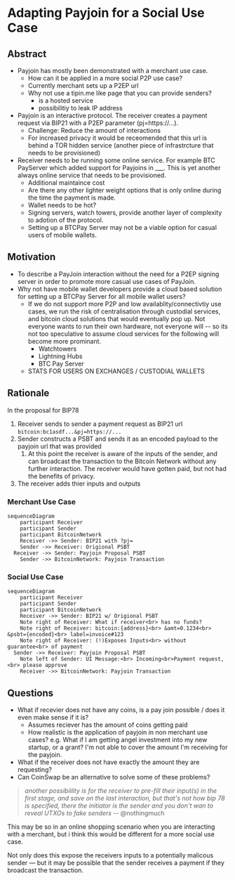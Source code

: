 # Adapting Payjoin for a Social Use Case

## Abstract

- Payjoin has mostly been demonstrated with a merchant use case.
  - How can it be applied in a more social P2P use case?
  - Currently merchant sets up a P2EP url
  - Why not use a tipin.me like page that you can provide senders?
    - is a hosted service
    - possibilitiy to leak IP address
- Payjoin is an interactive protocol. The receiver creates a payment request via BIP21 with a P2EP parameter (pj=https://...).
  - Challenge: Reduce the amount of interactions
  - For increased privacy it would be receomended that this url is behind a TOR hidden service (another piece of infrastrcture that needs to be provisioned)
- Receiver needs to be running some online service. For example BTC PayServer which added support for Payjoins in ___. This is yet another always online service that needs to be provisioned.
  - Additional maintaince cost
  - Are there any other lighter weight options that is only online during the time the payment is made.
  - Wallet needs to be hot?
  - Signing servers, watch towers, provide another layer of complexity to adotion of the protocol.
  - Setting up a BTCPay Server may not be a viable option for casual users of mobile wallets.
## Motivation

  - To describe a PayJoin interaction without the need for a P2EP signing server in order to promote more casual use cases of PayJoin.
- Why not have mobile wallet developers provide a cloud based solution for setting up a BTCPay Server for all mobile wallet users?
  - If we do not support more P2P and low availablity/connectivtiy use cases, we run the risk of centralisation through custodial services, and bitcoin cloud solutions that would eventually pop up. Not everyone wants to run their own hardware, not everyone will -- so its not too speculative to assume cloud services for the following will become more prominant.
    - Watchtowers
    - Lightning Hubs
    - BTC Pay Server
  - STATS FOR USERS ON EXCHANGES / CUSTODIAL WALLETS

## Rationale

In the proposal for BIP78

1. Receiver sends to sender a payment request as BIP21 url `bitcoin:bc1asdf...&pj=https://...`
2. Sender constructs a PSBT and sends it as an encoded payload to the payjoin url that was provided
   1. At this point the receiver is aware of the inputs of the sender, and can broadcast the transaction to the Bitcoin Network without any further interaction. The receiver would have gotten paid, but not had the benefits of privacy.
3. The receiver adds thier inputs and outputs 

### Merchant Use Case

```mermaid
sequenceDiagram
	participant Receiver
	participant Sender
	participant BitcoinNetwork
	Receiver ->> Sender: BIP21 with ?pj=
	Sender ->> Receiver: Origional PSBT
  Receiver ->> Sender: Payjoin Proposal PSBT
	Sender ->> BitcoinNetwork: Payjoin Transaction
```



### Social Use Case

```mermaid
sequenceDiagram
	participant Receiver
	participant Sender
	participant BitcoinNetwork
	Receiver ->> Sender: BIP21 w/ Origional PSBT
	Note right of Receiver: What if receiver<br> has no funds?
	Note right of Receiver: bitcoin:{address}<br> &amt=0.1234<br> &psbt={encoded}<br> label=invoice#123
	Note right of Receiver: (!)Exposes Inputs<br> without guarantee<br> of payment
  Sender ->> Receiver: Payjoin Proposal PSBT
	Note left of Sender: UI Message:<br> Incoming<br>Payment request,<br> please approve
	Receiver ->> BitcoinNetwork: Payjoin Transaction
```

## Questions

- What if recevier does not have any coins, is a pay join possible / does it even make sense if it is?
  - Assumes reciever has the amount of coins getting paid
  - How realistic is the application of payjoin in non merchant use cases? e.g. What if I am getting angel investment into my new startup, or a grant? I'm not able to cover the amount I'm receiving for the payjoin.
- What if the receiver does not have exactly the amount they are requesting? 
- Can CoinSwap be an alternative to solve some of these problems?

> *another possibiility is for the receiver to pre-fill their input(s) in the first stage, and save on the last interaction, but that's not how bip 78 is specified, there the initiator is the sender and you don't wan to reveal UTXOs to fake senders*
> -- @nothingmuch

This may be so in an online shopping scenario when you are interacting with a merchant, but i think this would be different for a more social use case.

Not only does this expose the receivers inputs to a potentially malicous sender — but it may be possible that the sender receives a payment if they broadcast the transaction.